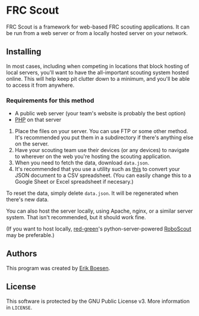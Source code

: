 # FRC Scout
FRC Scout is a framework for web-based FRC scouting applications. It can be run from a web server or from a locally hosted server on your network.

## Installing
In most cases, including when competing in locations that block hosting of local servers, you'll want to have the all-important scouting system hosted online. This will help keep pit clutter down to a minimum, and you'll be able to access it from anywhere.

### Requirements for this method
* A public web server (your team's website is probably the best option)
* [PHP](http://php.net/manual/en/install.php) on that server

1. Place the files on your server. You can use FTP or some other method. It's recommended you put them in a subdirectory if there's anything else on the server.
2. Have your scouting team use their devices (or any devices) to navigate to wherever on the web you're hosting the scouting application.
3. When you need to fetch the data, download `data.json`.
4. It's recommended that you use a utility such as [this](https://github.com/evidens/json2csv) to convert your JSON document to a CSV spreadsheet. (You can easily change this to a Google Sheet or Excel spreadsheet if necesary.)

To reset the data, simply delete `data.json`. It will be regenerated when there's new data.


You can also host the server locally, using Apache, nginx, or a similar server system. That isn't recommended, but it should work fine.

(If you want to host locally, [red-green](https://github.com/reg-green)'s python-server-powered [RoboScout](https://github.com/reg-green/roboscout_2016) may be preferable.)

## Authors
This program was created by [Erik Boesen](https://github.com/ErikBoesen).

## License
This software is protected by the GNU Public License v3. More information in `LICENSE`.